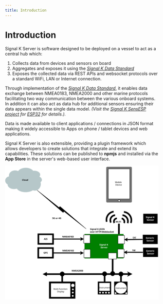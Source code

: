 ```yaml
---
title: Introduction
---
```


# Introduction

Signal K Server is software designed to be deployed on a vessel to act as a central hub which:
1. Collects data from devices and sensors on board
1. Aggregates and exposes it using the _[Signal K Data Standard](https://signalk.org/specification/latest/)_
1. Exposes the collected data via REST APIs and websocket protocols over a standard WiFi, LAN or Internet connection.

Through implementation of the _[Signal K Data Standard](https://signalk.org/specification/latest/)_, it enables data exchange between NMEA0183, NMEA2000 and other marine protocols facilitating two way communication between the various onboard systems. In addition it can also act as data hub for additional sensors ensuring their data appears within the single data model. _(Visit the [Signal K SensESP project](https://github.com/SignalK/SensESP) for [ESP32](https://en.wikipedia.org/wiki/ESP32) for details.)._

Data is made available to client applications / connections in JSON format making it widely accessible to Apps on phone / tablet devices and web applications.


Signal K Server is also extensible, providing a plugin framework which allows developers to create solutions that integrate and extend its capabilities. These solutions can be published to **npmjs** and installed via the **App Store** in the server's web-based user interface.

![Server only setup](img/server_only.svg)
